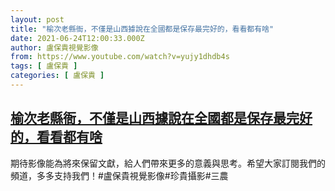 ```yaml
---
layout: post
title: "榆次老縣衙，不僅是山西據說在全國都是保存最完好的，看看都有啥"
date: 2021-06-24T12:00:33.000Z
author: 盧保貴視覺影像
from: https://www.youtube.com/watch?v=yujy1dhdb4s
tags: [ 盧保貴 ]
categories: [ 盧保貴 ]
---
```

<!--1624536033000-->
[榆次老縣衙，不僅是山西據說在全國都是保存最完好的，看看都有啥](https://www.youtube.com/watch?v=yujy1dhdb4s)
------

<div>
期待影像能為將來保留文獻，給人們帶來更多的意義與思考。希望大家訂閱我們的頻道，多多支持我們！#盧保貴視覺影像#珍貴攝影#三農
</div>
